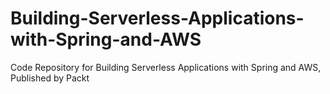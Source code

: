 # Building-Serverless-Applications-with-Spring-and-AWS
Code Repository for Building Serverless Applications with Spring and AWS, Published by Packt

